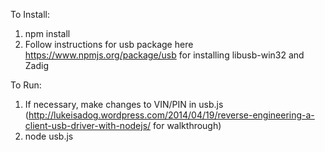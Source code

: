 To Install:

1. npm install
2. Follow instructions for usb package here https://www.npmjs.org/package/usb for installing libusb-win32 and Zadig 

To Run: 
1. If necessary, make changes to VIN/PIN in usb.js (http://lukeisadog.wordpress.com/2014/04/19/reverse-engineering-a-client-usb-driver-with-nodejs/ for walkthrough)
2. node usb.js